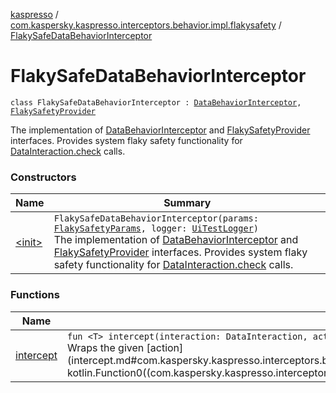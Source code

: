 [kaspresso](../../index.md) / [com.kaspersky.kaspresso.interceptors.behavior.impl.flakysafety](../index.md) / [FlakySafeDataBehaviorInterceptor](./index.md)

# FlakySafeDataBehaviorInterceptor

`class FlakySafeDataBehaviorInterceptor : `[`DataBehaviorInterceptor`](../../com.kaspersky.kaspresso.interceptors.behavior/-data-behavior-interceptor.md)`, `[`FlakySafetyProvider`](../../com.kaspersky.kaspresso.flakysafety/-flaky-safety-provider/index.md)

The implementation of [DataBehaviorInterceptor](../../com.kaspersky.kaspresso.interceptors.behavior/-data-behavior-interceptor.md) and [FlakySafetyProvider](../../com.kaspersky.kaspresso.flakysafety/-flaky-safety-provider/index.md) interfaces.
Provides system flaky safety functionality for [DataInteraction.check](#) calls.

### Constructors

| Name | Summary |
|---|---|
| [&lt;init&gt;](-init-.md) | `FlakySafeDataBehaviorInterceptor(params: `[`FlakySafetyParams`](../../com.kaspersky.kaspresso.flakysafety/-flaky-safety-params/index.md)`, logger: `[`UiTestLogger`](../../com.kaspersky.kaspresso.logger/-ui-test-logger.md)`)`<br>The implementation of [DataBehaviorInterceptor](../../com.kaspersky.kaspresso.interceptors.behavior/-data-behavior-interceptor.md) and [FlakySafetyProvider](../../com.kaspersky.kaspresso.flakysafety/-flaky-safety-provider/index.md) interfaces. Provides system flaky safety functionality for [DataInteraction.check](#) calls. |

### Functions

| Name | Summary |
|---|---|
| [intercept](intercept.md) | `fun <T> intercept(interaction: DataInteraction, action: () -> `[`T`](intercept.md#T)`): `[`T`](intercept.md#T)<br>Wraps the given [action](intercept.md#com.kaspersky.kaspresso.interceptors.behavior.impl.flakysafety.FlakySafeDataBehaviorInterceptor$intercept(android.support.test.espresso.DataInteraction, kotlin.Function0((com.kaspersky.kaspresso.interceptors.behavior.impl.flakysafety.FlakySafeDataBehaviorInterceptor.intercept.T)))/action) invocation with the flaky safety. |
